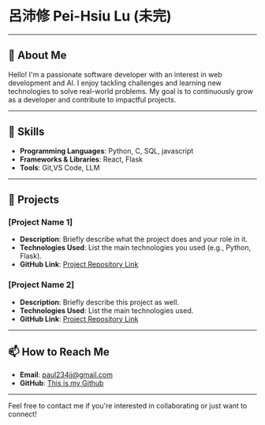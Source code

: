 # 呂沛修 Pei-Hsiu Lu (未完)

---

## 🎯 About Me

Hello! I'm a passionate software developer with an interest in web development and AI. I enjoy tackling challenges and learning new technologies to solve real-world problems. My goal is to continuously grow as a developer and contribute to impactful projects.  

---

## 🔧 Skills

- **Programming Languages**: Python, C, SQL, javascript
- **Frameworks & Libraries**: React, Flask
- **Tools**: Git,VS Code, LLM

---

## 🌟 Projects

### [Project Name 1]
- **Description**: Briefly describe what the project does and your role in it.
- **Technologies Used**: List the main technologies you used (e.g., Python, Flask).
- **GitHub Link**: [Project Repository Link](https://github.com/yourusername/project)

### [Project Name 2]
- **Description**: Briefly describe this project as well.
- **Technologies Used**: List the main technologies used.
- **GitHub Link**: [Project Repository Link](https://github.com/yourusername/project)

---


## 📫 How to Reach Me

- **Email**: paul234jj@gmail.com  
- **GitHub**: [This is my Github](https://github.com/PeiHsiuLu)

---

Feel free to contact me if you're interested in collaborating or just want to connect!



